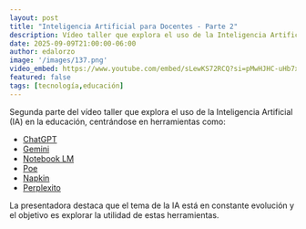 ```yaml
---
layout: post
title: "Inteligencia Artificial para Docentes - Parte 2"
description: Vídeo taller que explora el uso de la Inteligencia Artificial (IA) en la educación.
date: 2025-09-09T21:00:00-06:00
author: edalorzo
image: '/images/137.png'
video_embed: https://www.youtube.com/embed/sLewKS72RCQ?si=pMwHJHC-uHb7xsxe
featured: false
tags: [tecnología,educación]
---
```


Segunda parte del vídeo taller que explora el uso de la Inteligencia Artificial (IA) en la educación, centrándose en herramientas como:

* [ChatGPT][1]
* [Gemini][2]
* [Notebook LM][3]
* [Poe][4]
* [Napkin][5]
* [Perplexito][6]


La presentadora destaca que el tema de la IA está en constante evolución y el objetivo es explorar la utilidad de estas herramientas.


[1]: https://chat.openai.com/
[2]: https://gemini.google.com/
[3]: http://notebooklm.google.com/
[4]: https://poe.com/
[5]: https://www.napkin.ai/
[6]: https://www.perplexity.ai/